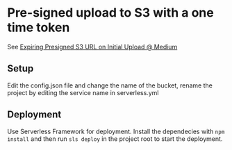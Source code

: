 # Pre-signed upload to S3 with a one time token

See [Expiring Presigned S3 URL on Initial Upload @ Medium](https://medium.com)

## Setup

Edit the config.json file and change the name of the bucket, rename the project by editing the service name in serverless.yml

## Deployment

Use Serverless Framework for deployment. Install the dependecies with `npm install` and then run `sls deploy` in the project root to start the deployment.
